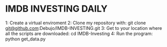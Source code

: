 # IMDB INVESTING DAILY

1: Create a virtual enviroment
2: Clone my repository with: git clone git@github.com:Debujo/IMDB-INVESTING.git
3: Get to your location where all the scripts are downloaded: cd IMDB-Investing
4: Run the program: python get_data.py
